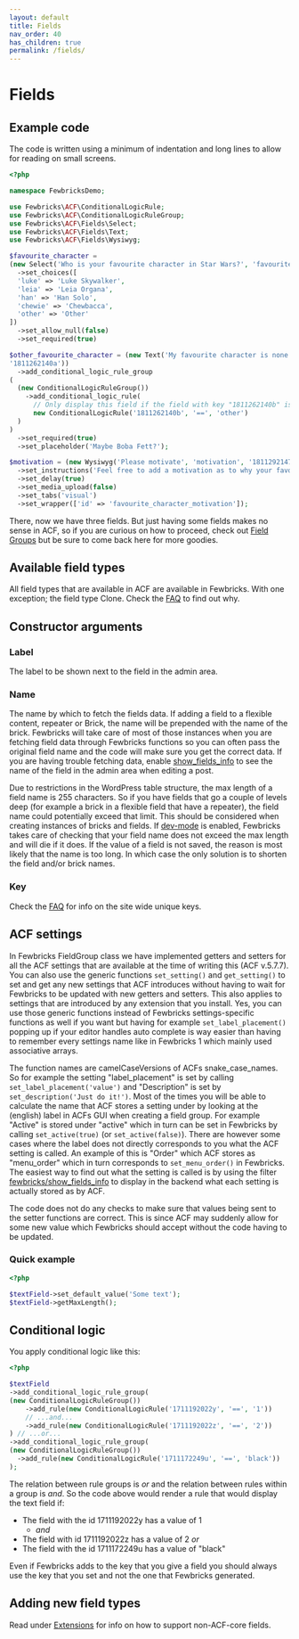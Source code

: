 ```yaml
---
layout: default
title: Fields
nav_order: 40
has_children: true
permalink: /fields/
---
```


# Fields

## Example code
The code is written using a minimum of indentation and long lines to allow for reading on small screens.

```php
<?php

namespace FewbricksDemo;

use Fewbricks\ACF\ConditionalLogicRule;
use Fewbricks\ACF\ConditionalLogicRuleGroup;
use Fewbricks\ACF\Fields\Select;
use Fewbricks\ACF\Fields\Text;
use Fewbricks\ACF\Fields\Wysiwyg;

$favourite_character =
(new Select('Who is your favourite character in Star Wars?', 'favourite_character', '1811262140b'))
  ->set_choices([
  'luke' => 'Luke Skywalker',
  'leia' => 'Leia Organa',
  'han' => 'Han Solo',
  'chewie' => 'Chewbacca',
  'other' => 'Other'
])
  ->set_allow_null(false)
  ->set_required(true)

$other_favourite_character = (new Text('My favourite character is none of the above but:', 'other_favourite_character',
'1811262140a'))
  ->add_conditional_logic_rule_group
(
  (new ConditionalLogicRuleGroup())
    ->add_conditional_logic_rule(
      // Only display this field if the field with key "1811262140b" is set to "other".
      new ConditionalLogicRule('1811262140b', '==', 'other')
  )
)
  ->set_required(true)
  ->set_placeholder('Maybe Boba Fett?');

$motivation = (new Wysiwyg('Please motivate', 'motivation', '1811292147a'))
  ->set_instructions('Feel free to add a motivation as to why your favourite characters is the one you stated above.')
  ->set_delay(true)
  ->set_media_upload(false)
  ->set_tabs('visual')
  ->set_wrapper(['id' => 'favourite_character_motivation']);
```

There, now we have three fields. But just having some fields makes no sense in ACF, so if you are curious on how to proceed, check out [Field Groups](/field-groups) but be sure to come back here for more goodies.

## Available field types
All field types that are available in ACF are available in Fewbricks. With one exception; the field type Clone. Check the [FAQ](/faq/#wheres-the-clone-field) to find out why.

## Constructor arguments

### Label
The label to be shown next to the field in the admin area.

### Name
The name by which to fetch the fields data. If adding a field to a flexible content, repeater or Brick, the name will be prepended with the name of the brick. Fewbricks will take care of most of those instances when you are fetching field data through Fewbricks functions so you can often pass the original field name and the code will make sure you get the correct data. If you are having trouble fetching data, enable [show_fields_info](/filters/show_fields_info/) to see the name of the field in the admin area when editing a post.

Due to restrictions in the WordPress table structure, the max length of a field name is 255 characters. So if you have fields that go a couple of levels deep (for example a brick in a flexible field that have a repeater), the field name could potentially exceed that limit. This should be considered when creating instances of bricks and fields. If [dev-mode](/dev-mode) is enabled, Fewbricks takes care of checking that your field name does not exceed the max length and will die if it does. If the value of a field is not saved, the reason is most likely that the name is too long. In which case the only  solution is to shorten the field and/or brick names.

### Key
Check the [FAQ](/faq/) for info on the site wide unique keys.

## ACF settings
In Fewbricks FieldGroup class we have implemented getters and setters for all the ACF settings that are available at the time of writing this (ACF v.5.7.7). You can also use the generic functions `set_setting()` and `get_setting()` to set and get any new settings that ACF introduces without having to wait for Fewbricks to be updated with new getters and setters. This also applies to settings that are introduced by any extension that you install. Yes, you can use those generic functions instead of Fewbricks settings-specific functions as well if you want but having for example `set_label_placement()` popping up if your editor handles auto complete is way easier than having to remember every settings name like in Fewbricks 1 which mainly used associative arrays.

The function names are camelCaseVersions of ACFs snake_case_names. So for example the setting "label_placement" is set by calling `set_label_placement('value')` and "Description" is set by `set_description('Just do it!')`. Most of the times you will be able to calculate the name that ACF stores a setting under by looking at the (english) label in ACFs GUI when creating a field group. For example "Active" is stored under "active" which in turn can be set in Fewbricks by calling `set_active(true)` (or `set_active(false)`). There are however some cases where the label does not directly corresponds to you what the ACF setting is called. An example of this is "Order" which ACF stores as "menu_order" which in turn corresponds to `set_menu_order()` in Fewbricks. The easiest way to find out what the setting is called is by using the filter [fewbricks/show_fields_info](/filters/show_fields_info/) to display in the backend what each setting is actually stored as by ACF.

The code does not do any checks to make sure that values being sent to the setter functions are correct. This is since ACF may suddenly allow for some new value which Fewbricks should accept without the code having to be updated.

### Quick example

```php
<?php

$textField->set_default_value('Some text');
$textField->getMaxLength();

```

## Conditional logic
You apply conditional logic like this:

```php
<?php

$textField
->add_conditional_logic_rule_group(
(new ConditionalLogicRuleGroup())
    ->add_rule(new ConditionalLogicRule('1711192022y', '==', '1'))
    // ...and...
    ->add_rule(new ConditionalLogicRule('1711192022z', '==', '2'))
) // ...or...
->add_conditional_logic_rule_group(
(new ConditionalLogicRuleGroup())
  ->add_rule(new ConditionalLogicRule('1711172249u', '==', 'black'))
);
```

The relation between rule groups is _or_ and the relation between rules within a group is _and_. So the code above
would render a rule that would display the text field if:

- The field with the id 1711192022y has a value of 1
  - _and_
- The field with id 1711192022z has a value of 2
_or_
- The field with the id 1711172249u has a value of "black"

Even if Fewbricks adds to the key that you give a field you should always use the key that you set and not the one
that Fewbricks generated.

## Adding new field types
Read under [Extensions](/fields/extensions/) for info on how to support non-ACF-core fields.
